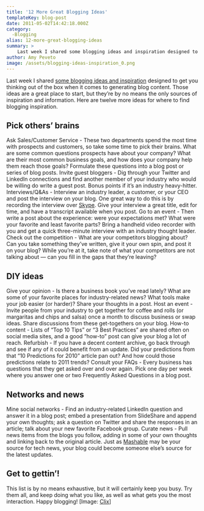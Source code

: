 ```yaml
---
title: '12 More Great Blogging Ideas'
templateKey: blog-post
date: 2011-05-02T14:42:18.000Z
category: 
  -Blogging
alias: 12-more-great-blogging-ideas
summary: > 
  	Last week I shared some blogging ideas and inspiration designed to get you thinking out of the box when it comes to generating blog content. Those ideas are a great place to start, but they’re by no means the only sources of inspiration and information. Here are twelve more ideas for where to find blogging inspiration.
author: Amy Peveto
image: /assets/blogging-ideas-inspiration_0.png
---
```


Last week I shared [some blogging ideas and inspiration](/blog/04/25/2011/blogging-ideas-what-say-when-theres-nothing-say) designed to get you thinking out of the box when it comes to generating blog content. Those ideas are a great place to start, but they’re by no means the only sources of inspiration and information. Here are twelve more ideas for where to find blogging inspiration.

Pick others’ brains
-------------------

Ask Sales/Customer Service - These two departments spend the most time with prospects and customers, so take some time to pick their brains. What are some common questions prospects have about your company? What are their most common business goals, and how does your company help them reach those goals? Formulate these questions into a blog post or series of blog posts. Invite guest bloggers - Dig through your Twitter and LinkedIn connections and find another member of your industry who would be willing do write a guest post. Bonus points if it’s an industry heavy-hitter. Interviews/Q&As - Interview an industry leader, a customer, or your CEO and post the interview on your blog. One great way to do this is by recording the interview over [Skype](http://www.skype.com/en/). Give your interview a great title, edit for time, and have a transcript available when you post. Go to an event - Then write a post about the experience: were your expectations met? What were your favorite and least favorite parts? Bring a handheld video recorder with you and get a quick three-minute interview with an industry thought leader. Check out the competition - What are your competitors blogging about? Can you take something they’ve written, give it your own spin, and post it on your blog? While you’re at it, take note of what your competitors are not talking about — can you fill in the gaps that they’re leaving?

DIY ideas
---------

Give your opinion - Is there a business book you’ve read lately? What are some of your favorite places for industry-related news? What tools make your job easier (or harder)? Share your thoughts in a post. Host an event - Invite people from your industry to get together for coffee and rolls (or margaritas and chips and salsa) once a month to discuss business or swap ideas. Share discussions from these get-togethers on your blog. How-to content - Lists of “Top 10 Tips” or “3 Best Practices” are shared often on social media sites, and a good “how-to” post can give your blog a lot of reach. Refurbish - If you have a decent content archive, go back through and see if any of it could benefit from an update. Did your predictions from that “10 Predictions for 2010” article pan out? And how could those predictions relate to 2011 trends? Consult your FAQs - Every business has questions that they get asked over and over again. Pick one day per week where you answer one or two Frequently Asked Questions in a blog post.

Networks and news
-----------------

Mine social networks - Find an industry-related LinkedIn question and answer it in a blog post; embed a presentation from SlideShare and append your own thoughts; ask a question on Twitter and share the responses in an article; talk about your new favorite Facebook group. Curate news - Pull news items from the blogs you follow, adding in some of your own thoughts and linking back to the original article. Just as [Mashable](http://mashable.com/) may be your source for tech news, your blog could become someone else’s source for the latest updates.

Get to gettin’!
---------------

This list is by no means exhaustive, but it will certainly keep you busy. Try them all, and keep doing what you like, as well as what gets you the most interaction. Happy blogging! \[Image: [Clix](http://www.freeimages.com/browse.phtml?f=view&id=922922)\]